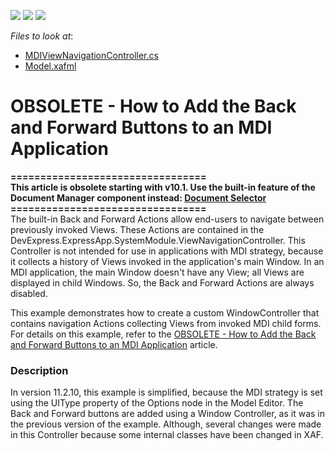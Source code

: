 <!-- default badges list -->
![](https://img.shields.io/endpoint?url=https://codecentral.devexpress.com/api/v1/VersionRange/134074964/11.2.10%2B)
[![](https://img.shields.io/badge/Open_in_DevExpress_Support_Center-FF7200?style=flat-square&logo=DevExpress&logoColor=white)](https://supportcenter.devexpress.com/ticket/details/E201)
[![](https://img.shields.io/badge/📖_How_to_use_DevExpress_Examples-e9f6fc?style=flat-square)](https://docs.devexpress.com/GeneralInformation/403183)
<!-- default badges end -->
<!-- default file list -->
*Files to look at*:

* [MDIViewNavigationController.cs](./CS/MDISolution.Module.Win/Controllers/MDIViewNavigationController.cs)
* [Model.xafml](./CS/MDISolution.Win/Model.xafml)
<!-- default file list end -->
# OBSOLETE - How to Add the Back and Forward Buttons to an MDI Application


<p><strong>=================================</strong><br /><strong>This article is obsolete starting with v10.1. Use the built-in feature of the Document Manager component instead: <a href="https://documentation.devexpress.com/#windowsforms/CustomDocument11362">Document Selector</a> </strong><br /><strong>=================================</strong><br />The built-in Back and Forward Actions allow end-users to navigate between previously invoked Views. These Actions are contained in the DevExpress.ExpressApp.SystemModule.ViewNavigationController. This Controller is not intended for use in applications with MDI strategy, because it collects a history of Views invoked in the application's main Window. In an MDI application, the main Window doesn't have any View; all Views are displayed in child Windows. So, the Back and Forward Actions are always disabled.</p>
<p>This example demonstrates how to create a custom WindowController that contains navigation Actions collecting Views from invoked MDI child forms. For details on this example, refer to the <a href="https://www.devexpress.com/Support/Center/p/K18067">OBSOLETE - How to Add the Back and Forward Buttons to an MDI Application</a> article.</p>


<h3>Description</h3>

<p>In version 11.2.10, this example is simplified, because the MDI strategy is set using the UIType property of the Options node in the Model Editor. The Back and Forward buttons are added using a Window Controller, as it was in the previous version of the example. Although, several changes were made in this Controller because some internal classes have been changed in XAF.</p>

<br/>


